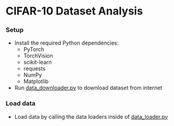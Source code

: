 # CIFAR-10 Dataset Analysis

### Setup
- Install the required Python dependencies:
    - PyTorch
    - TorchVision
    - scikit-learn
    - requests
    - NumPy
    - Matplotlib
- Run [data_downloader.py](./data_downloader.py) to download dataset from internet


### Load data
- Load data by calling the data loaders inside of [data_loader.py](./data_loader.py)

